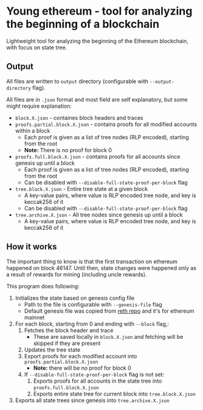 # Young ethereum - tool for analyzing the beginning of a blockchain

Lightweight tool for analyzing the beginning of the Ethereum blockchain, with focus on state tree.

## Output

All files are written to `output` directory (configurable with `--output-directory` flag).

All files are in `.json` format and most field are self explanatory, but some might require explanation:

- `block.X.json` - containes block headers and traces
- `proofs.partial.block.X.json` - contains proofs for all modified accounts within a block
    - Each proof is given as a list of tree nodes (RLP encoded), starting from the root
    - **Note:** There is no proof for block 0
- `proofs.full.block.X.json` - contains proofs for all accounts since genesis up until a block
    - Each proof is given as a list of tree nodes (RLP encoded), starting from the root
    - Can be disabled with `--disable-full-state-proof-per-block` flag
- `tree.block.X.json` - Entire tree state at a given block
    - A key-value pairs, where value is RLP encoded tree node, and key is keccak256 of it
    - Can be disabled with `--disable-full-state-proof-per-block` flag
- `tree.archive.X.json` - All tree nodes since genesis up until a block
    - A key-value pairs, where value is RLP encoded tree node, and key is keccak256 of it

## How it works

The important thing to know is that the first transaction on ethereum happened on block 46147.
Until then, state changes were happened only as a result of rewards for mining (including uncle rewards).

This program does following:

1. Initializes the state based on genesis config file
    - Path to the file is configurable with `--genesis-file` flag
    - Default genesis file was copied from [reth repo](https://github.com/paradigmxyz/reth/blob/7de2582000c3ff051dacaefd7720595e5905ed69/crates/primitives/res/genesis/mainnet.json) and it's for ethereum mainnet
1. For each block, starting from 0 and ending with `--block` flag,:
    1. Fetches the block header and trace
        - These are saved locally in `block.X.json` and fetching will be skipped if they are present
    1. Updates the tree state
    1. Export proofs for each modified account into `proofs.partial.block.X.json`
        - **Note:** there will be no proof for block 0
    1. If `--disable-full-state-proof-per-block` flag is not set:
        1. Exports proofs for all accounts in the state tree into `proofs.full.block.X.json`
        1. Exports entire state tree for current block into `tree.block.X.json`
1. Exports all state trees since genesis into `tree.archive.X.json`
